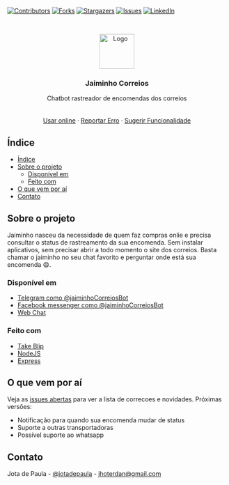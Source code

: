 <!--
*** Thanks for checking out this README Template. If you have a suggestion that would
*** make this better, please fork the repo and create a pull request or simply open
*** an issue with the tag "enhancement".
*** Thanks again! Now go create something AMAZING! :D
-->





<!-- PROJECT SHIELDS -->
<!--
*** I'm using markdown "reference style" links for readability.
*** Reference links are enclosed in brackets [ ] instead of parentheses ( ).
*** See the bottom of this document for the declaration of the reference variables
*** for contributors-url, forks-url, etc. This is an optional, concise syntax you may use.
*** https://www.markdownguide.org/basic-syntax/#reference-style-links
-->
[![Contributors][contributors-shield]][contributors-url]
[![Forks][forks-shield]][forks-url]
[![Stargazers][stars-shield]][stars-url]
[![Issues][issues-shield]][issues-url]
[![LinkedIn][linkedin-shield]][linkedin-url]



<!-- PROJECT LOGO -->
<br />
<p align="center">
  <a href="https://github.com/othneildrew/Best-README-Template">
    <img src="images/logo.png" alt="Logo" width="80" height="80">
  </a>

  <h3 align="center">Jaiminho Correios</h3>

  <p align="center">
    Chatbot rastreador de encomendas dos correios
    <br />
    <!-- <a href="https://github.com/othneildrew/Best-README-Template"><strong>Explore the docs »</strong></a> -->
    <br />
    <br />
    <a href="https://jaiminhocorreios.com">Usar online</a>
    ·
    <a href="https://github.com/jotadepaula/jaiminhocorreios/issues">Reportar Erro</a>
    ·
    <a href="https://github.com/jotadepaula/jaiminhocorreios/issues">Sugerir Funcionalidade</a>
  </p>
</p>



<!-- TABLE OF CONTENTS -->
## Índice

- [Índice](#índice)
- [Sobre o projeto](#sobre-o-projeto)
  - [Disponível em](#disponível-em)
  - [Feito com](#feito-com)
- [O que vem por aí](#o-que-vem-por-aí)
- [Contato](#contato)



<!-- ABOUT THE PROJECT -->
## Sobre o projeto

Jaiminho nasceu da necessidade de quem faz compras onlie e precisa consultar o status de rastreamento da sua encomenda. Sem instalar aplicativos, sem precisar abrir a todo momento o site dos correios. Basta chamar o jaiminho no seu chat favorito e perguntar onde está sua encomenda 😄.

### Disponível em 
* [Telegram como @jaiminhoCorreiosBot](https://t.me/BuscaCorreiosBot)
* [Facebook messenger como @jaiminhoCorreiosBot](https://www.facebook.com/jaiminhoCorreiosBot)
* [Web Chat](https://jaiminhocorreios.com)

### Feito com 
* [Take Blip](https://getbootstrap.com)
* [NodeJS](https://jquery.com)
* [Express](https://expressjs.com)


<!-- ROADMAP -->
## O que vem por aí

Veja as [issues abertas](https://github.com/jotadepaula/jaiminhocorreios/issues) para ver a lista de correcoes e novidades. Próximas versões: 
* Notificação para quando sua encomenda mudar de status
* Suporte a outras transportadoras
* Possível suporte ao whatsapp 

<!-- CONTACT -->
## Contato

Jota de Paula - [@jotadepaula](https://twitter.com/jotadepaula) - jhoterdan@gmail.com

<!-- ACKNOWLEDGEMENTS -->
<!-- ## Acknowledgements
* [GitHub Emoji Cheat Sheet](https://www.webpagefx.com/tools/emoji-cheat-sheet)
* [Img Shields](https://shields.io)
* [Choose an Open Source License](https://choosealicense.com)
* [GitHub Pages](https://pages.github.com)
* [Animate.css](https://daneden.github.io/animate.css)
* [Loaders.css](https://connoratherton.com/loaders)
* [Slick Carousel](https://kenwheeler.github.io/slick)
* [Smooth Scroll](https://github.com/cferdinandi/smooth-scroll)
* [Sticky Kit](http://leafo.net/sticky-kit)
* [JVectorMap](http://jvectormap.com)
* [Font Awesome](https://fontawesome.com) -->





<!-- MARKDOWN LINKS & IMAGES -->
<!-- https://www.markdownguide.org/basic-syntax/#reference-style-links -->
[contributors-shield]: https://img.shields.io/github/contributors/jotadepaula/jaiminhocorreios.svg?style=flat-square
[contributors-url]: https://github.com/jotadepaula/jaiminhocorreios/graphs/contributors
[forks-shield]: https://img.shields.io/github/forks/jotadepaula/jaiminhocorreios.svg?style=flat-square
[forks-url]: https://github.com/jotadepaula/jaiminhocorreios/network/members
[stars-shield]: https://img.shields.io/github/stars/jotadepaula/jaiminhocorreios.svg?style=flat-square
[stars-url]: https://github.com/jotadepaula/jaiminhocorreios/stargazers
[issues-shield]: https://img.shields.io/github/issues/jotadepaula/jaiminhocorreios.svg?style=flat-square
[issues-url]: https://github.com/jotadepaula/jaiminhocorreios/issues
<!-- [license-shield]: https://img.shields.io/github/license/othneildrew/Best-README-Template.svg?style=flat-square -->

[linkedin-shield]: https://img.shields.io/badge/-LinkedIn-black.svg?style=flat-square&logo=linkedin&colorB=555
[linkedin-url]: https://www.linkedin.com/in/jhoterdan/
[product-screenshot]: images/screenshot.png
